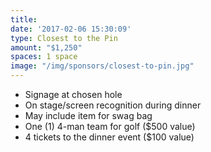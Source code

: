 ```yaml
---
title: 
date: '2017-02-06 15:30:09'
type: Closest to the Pin
amount: "$1,250"
spaces: 1 space
image: "/img/sponsors/closest-to-pin.jpg"
---
```


* Signage at chosen hole
* On stage/screen recognition during dinner
* May include item for swag bag
* One (1) 4-man team for golf ($500 value)
* 4 tickets to the dinner event ($100 value)